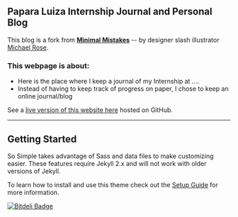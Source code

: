 ## Papara Luiza Internship Journal and Personal Blog

This  blog is a fork from [**Minimal Mistakes**](http://mmistakes.github.io/minimal-mistakes/) -- by designer slash illustrator [Michael Rose](http://mademistakes.com).

<!--
[![Build Status](https://travis-ci.org/mmistakes/so-simple-theme.svg?branch=master)](https://travis-ci.org/mmistakes/so-simple-theme)
-->

### This webpage is about:

* Here is the place where I keep a journal of my Internship at ....
* Instead of having to keep track of progress on paper, I chose to keep an online journal/blog
<!--
* Responsive templates. Looking good on mobile, tablet, and desktop.
* Gracefully degrading in older browsers. Compatible with Internet Explorer 9+ and all modern browsers.
* Minimal embellishments and subtle animations.
* Optional large feature images for posts and pages.
* [Custom 404 page](http://mmistakes.github.io/so-simple-theme/404.html) to get you started.
* Basic [search capabilities](https://github.com/mathaywarduk/jekyll-search)
* Support for Disqus Comments

![screenshot of So Simple Theme](http://mmistakes.github.io/so-simple-theme/images/so-simple-theme-preview.jpg)
-->

See a [live version of this website here](http://paparaeluiza.github.io) hosted on GitHub.

---

## Getting Started

So Simple takes advantage of Sass and data files to make customizing easier. These features require Jekyll 2.x and will not work with older versions of Jekyll.

To learn how to install and use this theme check out the [Setup Guide](http://mmistakes.github.io/so-simple-theme/theme-setup/) for more information.

[![Bitdeli Badge](https://d2weczhvl823v0.cloudfront.net/mmistakes/so-simple-theme/trend.png)](https://bitdeli.com/free "Bitdeli Badge")
